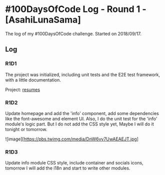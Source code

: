 # #100DaysOfCode Log - Round 1 - [AsahiLunaSama]

The log of my #100DaysOfCode challenge. Started on 2018/09/17.

## Log

### R1D1 
The project was initialized, including unit tests and the E2E test framework, with a little documentation.

Project: [resumes](https://github.com/alpgocc/resumes)

### R1D2
Update homepage and add the 'info' component, add some dependencies like the font-awesome and element UI. Also, I do the unit test for the 'info' module's logic part. But I do not add the CSS style yet, Maybe I will do it tonight or tomorrow.

![image][https://pbs.twimg.com/media/DnW6vv7UwAEAEJT.jpg]

### R1D3
Update info module CSS style, include container and socials icons, tomorrow I will add the i18n and start to write other modules.

